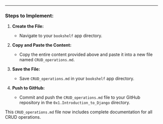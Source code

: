 
---

### Steps to Implement:

1. **Create the File:**
   - Navigate to your `bookshelf` app directory.

2. **Copy and Paste the Content:**
   - Copy the entire content provided above and paste it into a new file named `CRUD_operations.md`.

3. **Save the File:**
   - Save `CRUD_operations.md` in your `bookshelf` app directory.

4. **Push to GitHub:**
   - Commit and push the `CRUD_operations.md` file to your GitHub repository in the `0x1.Introduction_to_Django` directory.

This `CRUD_operations.md` file now includes complete documentation for all CRUD operations.
